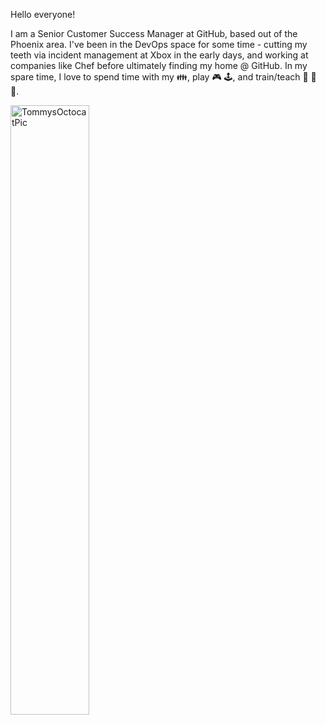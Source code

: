 Hello everyone!

I am a Senior Customer Success Manager at GitHub, based out of the Phoenix area. I've been in the DevOps space for some time - cutting my teeth via incident management at Xbox in the early days, and working at companies like Chef before ultimately finding my home @ GitHub. In my spare time, I love to spend time with my :family:, play :video_game: :joystick:, and train/teach :martial_arts_uniform: :pray: :boxing_glove:.

<img src="https://octocat-generator-assets.githubusercontent.com/my-octocat-1633631555802.png" alt="TommysOctocatPic" width="50%">

<!---
BodhiMadness/BodhiMadness is a ✨ special ✨ repository because its `README.md` (this file) appears on your GitHub profile.
You can click the Preview link to take a look at your changes.
--->
